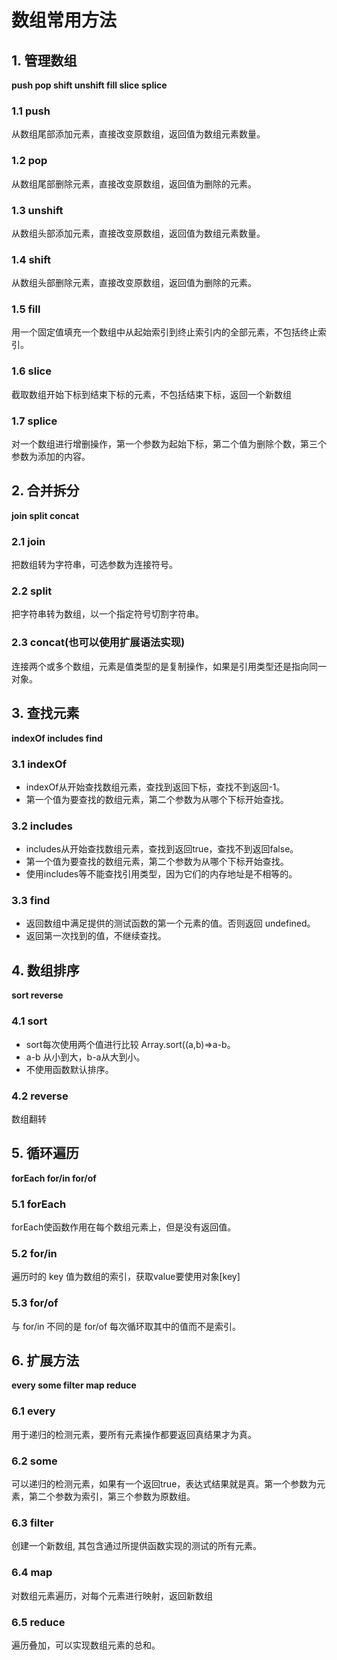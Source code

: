 # 数组常用方法
## 1. 管理数组
**push pop shift unshift fill slice splice**
### 1.1 push
从数组尾部添加元素，直接改变原数组，返回值为数组元素数量。
### 1.2 pop
从数组尾部删除元素，直接改变原数组，返回值为删除的元素。
### 1.3 unshift
从数组头部添加元素，直接改变原数组，返回值为数组元素数量。
### 1.4 shift
从数组头部删除元素，直接改变原数组，返回值为删除的元素。
### 1.5 fill
用一个固定值填充一个数组中从起始索引到终止索引内的全部元素，不包括终止索引。
### 1.6 slice
截取数组开始下标到结束下标的元素，不包括结束下标，返回一个新数组
### 1.7 splice
对一个数组进行增删操作，第一个参数为起始下标，第二个值为删除个数，第三个参数为添加的内容。
## 2. 合并拆分
**join split concat**
### 2.1 join
把数组转为字符串，可选参数为连接符号。
### 2.2 split
把字符串转为数组，以一个指定符号切割字符串。
### 2.3 concat(也可以使用扩展语法实现)
连接两个或多个数组，元素是值类型的是复制操作，如果是引用类型还是指向同一对象。
## 3. 查找元素
**indexOf includes find**
### 3.1 indexOf
- indexOf从开始查找数组元素，查找到返回下标，查找不到返回-1。
- 第一个值为要查找的数组元素，第二个参数为从哪个下标开始查找。
### 3.2 includes
- includes从开始查找数组元素，查找到返回true，查找不到返回false。
- 第一个值为要查找的数组元素，第二个参数为从哪个下标开始查找。
- 使用includes等不能查找引用类型，因为它们的内存地址是不相等的。
### 3.3 find
- 返回数组中满足提供的测试函数的第一个元素的值。否则返回 undefined。
- 返回第一次找到的值，不继续查找。
## 4. 数组排序
**sort reverse**
### 4.1 sort
- sort每次使用两个值进行比较 Array.sort((a,b)=>a-b。
- a-b 从小到大，b-a从大到小。
- 不使用函数默认排序。
### 4.2 reverse
数组翻转
## 5. 循环遍历
**forEach for/in for/of**
### 5.1 forEach
forEach使函数作用在每个数组元素上，但是没有返回值。
### 5.2 for/in
遍历时的 key 值为数组的索引，获取value要使用对象[key]
### 5.3 for/of
与 for/in 不同的是 for/of 每次循环取其中的值而不是索引。
## 6. 扩展方法
**every some filter map reduce**
### 6.1 every
用于递归的检测元素，要所有元素操作都要返回真结果才为真。
### 6.2 some
可以递归的检测元素，如果有一个返回true，表达式结果就是真。第一个参数为元素，第二个参数为索引，第三个参数为原数组。
### 6.3 filter
创建一个新数组, 其包含通过所提供函数实现的测试的所有元素。
### 6.4 map
对数组元素遍历，对每个元素进行映射，返回新数组
### 6.5 reduce
遍历叠加，可以实现数组元素的总和。
